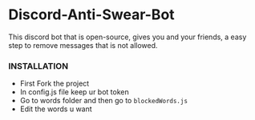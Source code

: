 # Discord-Anti-Swear-Bot
This discord bot that is open-source, gives you and your friends, a easy step to remove messages that is not allowed.

###  INSTALLATION

-   First Fork the project 
-   In config.js file keep ur bot token 
-   Go to words folder and then go to `blockedWords.js`
-   Edit the words u want 
